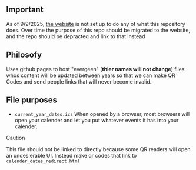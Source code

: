 ## Important
As of 9/9/2025, [the website](https://team3100.com/) is not set up to do any of what this repository does. Over time the purpose of this repo should be migrated to the website, and
the repo should be depracted and link to that instead

## Philosofy
Uses github pages to host "evergeen" (**thier names will not change**) files whos content will be updated between years so that we can make QR Codes and send people links that will never become invalid.

## File purposes
* `current_year_dates.ics` When opened by a browser, most browsers will open your calender and let you put whatever events it has into your calender.
> [!CAUTION]
> This file should not be linked to directly because some QR readers will open an undesierable UI. Instead make qr codes that link to `calender_dates_redirect.html`
